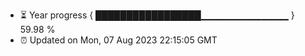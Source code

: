 - ⏳ Year progress { █████████████████▁▁▁▁▁▁▁▁▁▁▁▁▁ } 59.98 %
- ⏰ Updated on Mon, 07 Aug 2023 22:15:05 GMT

